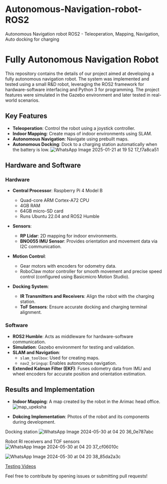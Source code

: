 # Autonomous-Navigation-robot-ROS2
Autonomous Navigation robot ROS2 - Teleoperation, Mapping, Navigation, Auto docking for charging

# Fully Autonomous Navigation Robot

This repository contains the details of our project aimed at developing a fully autonomous navigation robot. The system was implemented and tested using a small R&D robot, leveraging the ROS2 framework for hardware-software interfacing and Python 3 for programming. The project features were simulated in the Gazebo environment and later tested in real-world scenarios.

## Key Features

- **Teleoperation**: Control the robot using a joystick controller.
- **Indoor Mapping**: Create maps of indoor environments using SLAM.
- **Autonomous Navigation**: Navigate using prebuilt maps.
- **Autonomous Docking**: Dock to a charging station automatically when the battery is low.
![WhatsApp Image 2025-01-21 at 19 52 17_f7a8ca51](https://github.com/user-attachments/assets/cc4a9192-6470-4d3d-84e4-7961899cb208)



## Hardware and Software

### Hardware
- **Central Processor**: Raspberry Pi 4 Model B
  - Quad-core ARM Cortex-A72 CPU
  - 4GB RAM
  - 64GB micro-SD card
  - Runs Ubuntu 22.04 and ROS2 Humble

- **Sensors**:
  - **RP Lidar**: 2D mapping for indoor environments.
  - **BNO055 IMU Sensor**: Provides orientation and movement data via I2C communication.

- **Motion Control**:
  - Gear motors with encoders for odometry data.
  - RoboClaw motor controller for smooth movement and precise speed control (configured using Basicmicro Motion Studio).

- **Docking System**:
  - **IR Transmitters and Receivers**: Align the robot with the charging station.
  - **ToF Sensors**: Ensure accurate docking and charging terminal alignment.

### Software
- **ROS2 Humble**: Acts as middleware for hardware-software communication.
- **Simulation**: Gazebo environment for testing and validation.
- **SLAM and Navigation**:
  - `slam_toolbox`: Used for creating maps.
  - `nav2_bringup`: Enables autonomous navigation.
- **Extended Kalman Filter (EKF)**: Fuses odometry data from IMU and wheel encoders for accurate position and orientation estimation.

## Results and Implementation 
- **Indoor Mapping**: A map created by the robot in the Arimac head office.
  ![map_upeksha](https://github.com/user-attachments/assets/7bc7529f-2f96-4d81-9a1b-daa78961253c)

- **Dokcing Implementation**: Photos of the robot and its components during development.

Docking station
![WhatsApp Image 2024-05-30 at 04 20 36_0e787abc](https://github.com/user-attachments/assets/a6273293-603c-4876-9570-ee9905012ac9) 

Robot RI receivers and TOF sensors 
![WhatsApp Image 2024-05-30 at 04 20 37_cf06010c](https://github.com/user-attachments/assets/01e27875-7d1e-4d1e-8a77-51776735270c)

![WhatsApp Image 2024-05-30 at 04 20 38_85da2a3c](https://github.com/user-attachments/assets/95d4628f-7d1b-4c52-8cc0-227b3604e631)

[Testing Videos](https://drive.google.com/drive/folders/1FnOvAdR_lnR3mRf7FDLwACUVnO8ut433?usp=sharing)




Feel free to contribute by opening issues or submitting pull requests!
